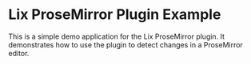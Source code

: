 # Lix ProseMirror Plugin Example

This is a simple demo application for the Lix ProseMirror plugin. It demonstrates how to use the plugin to detect changes in a ProseMirror editor.

